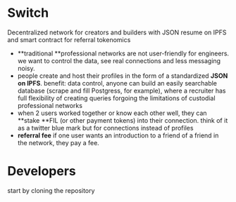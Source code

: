 

# Switch

Decentralized network for creators and builders with JSON resume on IPFS and smart contract for referral tokenomics

- **traditional **professional networks are not user-friendly for engineers. we want to control the data, see real connections and less messaging noisy.
- people create and host their profiles in the form of a standardized **JSON on IPFS**. benefit: data control, anyone can build an easily searchable database (scrape and fill Postgress, for example), where a recruiter has full flexibility of creating queries forgoing the limitations of custodial professional networks
- when 2 users worked together or know each other well, they can **stake **FIL (or other payment tokens) into their connection. think of it as a twitter blue mark but for connections instead of profiles
- **referral fee** if one user wants an introduction to a friend of a friend in the network, they pay a fee.


# Developers
start by cloning the repository
